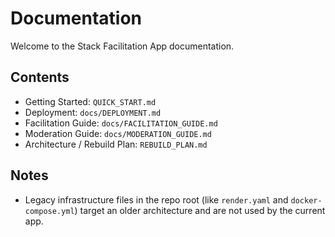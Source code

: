 # Documentation

Welcome to the Stack Facilitation App documentation.

## Contents

- Getting Started: `QUICK_START.md`
- Deployment: `docs/DEPLOYMENT.md`
- Facilitation Guide: `docs/FACILITATION_GUIDE.md`
- Moderation Guide: `docs/MODERATION_GUIDE.md`
- Architecture / Rebuild Plan: `REBUILD_PLAN.md`

## Notes

- Legacy infrastructure files in the repo root (like `render.yaml` and `docker-compose.yml`) target an older architecture and are not used by the current app.